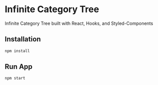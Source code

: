 # Infinite Category Tree

Infinite Category Tree built with React, Hooks, and Styled-Components

## Installation

```bash
npm install
```

## Run App

```bash
npm start
```
